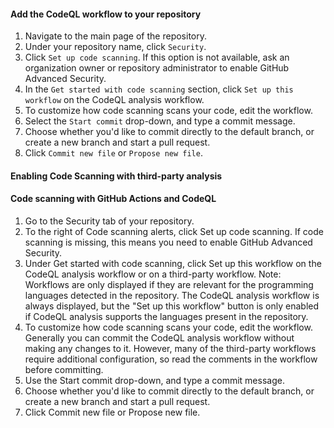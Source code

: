 #### Add the CodeQL workflow to your repository
1. Navigate to the main page of the repository.
2. Under your repository name, click `Security`.
3. Click `Set up code scanning`. If this option is not available, ask an organization owner or repository administrator to enable GitHub Advanced Security.
4. In the `Get started with code scanning` section, click `Set up this workflow` on the CodeQL analysis workflow.
5. To customize how code scanning scans your code, edit the workflow.
6. Select the `Start commit` drop-down, and type a commit message.
7. Choose whether you'd like to commit directly to the default branch, or create a new branch and start a pull request.
8. Click `Commit new file` or `Propose new file`.



#### Enabling Code Scanning with third-party analysis


#### Code scanning with GitHub Actions and CodeQL
1. Go to the Security tab of your repository.
2. To the right of Code scanning alerts, click Set up code scanning. If code scanning is missing, this means you need to enable GitHub Advanced Security.
3. Under Get started with code scanning, click Set up this workflow on the CodeQL analysis workflow or on a third-party workflow. Note: Workflows are only displayed if they are relevant for the programming languages detected in the repository. The CodeQL analysis workflow is always displayed, but the "Set up this workflow" button is only enabled if CodeQL analysis supports the languages present in the repository.
4. To customize how code scanning scans your code, edit the workflow. Generally you can commit the CodeQL analysis workflow without making any changes to it. However, many of the third-party workflows require additional configuration, so read the comments in the workflow before committing.
5. Use the Start commit drop-down, and type a commit message.
6. Choose whether you'd like to commit directly to the default branch, or create a new branch and start a pull request.
7. Click Commit new file or Propose new file.